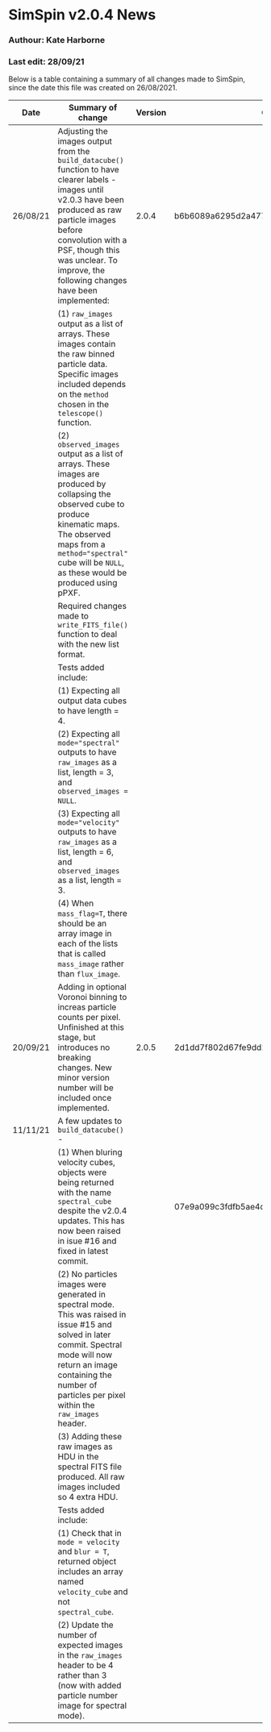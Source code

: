 # SimSpin v2.0.4 News
### Authour: Kate Harborne
### Last edit: 28/09/21

Below is a table containing a summary of all changes made to SimSpin, since the date this file was created on 26/08/2021. 

| Date     	| Summary of change                                                                                                                                                                                                                                                          	| Version 	| Commit                                   	|
|----------	|----------------------------------------------------------------------------------------------------------------------------------------------------------------------------------------------------------------------------------------------------------------------------	|---------	|------------------------------------------	|
| 26/08/21 	| Adjusting the images output from the `build_datacube()` function to have clearer labels -  images until v2.0.3 have been produced as raw particle images before convolution with a PSF,  though this was unclear. To improve, the following changes have been implemented: 	| 2.0.4   	| b6b6089a6295d2a47794be100e04494261e79476 	|
|          	| (1) `raw_images` output as a list of arrays. These images contain the raw binned particle data.  Specific images included depends on the `method` chosen in the `telescope()` function.                                                                                    	|         	|                                          	|
|          	| (2) `observed_images` output as a list of arrays. These images are produced by collapsing the  observed cube to produce kinematic maps. The observed maps from a `method="spectral"` cube  will be `NULL`, as these would be produced using pPXF.                          	|         	|                                          	|
|          	| Required changes made to `write_FITS_file()` function to deal with the new list format.                                                                                                                                                                                    	|         	|                                          	|
|          	| Tests added include:                                                                                                                                                                                                                                                       	|         	|                                          	|
|          	| (1) Expecting all output data cubes to have length = 4.                                                                                                                                                                                                                    	|         	|                                          	|
|          	| (2) Expecting all `mode="spectral"` outputs to have `raw_images` as a list, length = 3, and `observed_images = NULL`.                                                                                                                                                      	|         	|                                          	|
|          	| (3) Expecting all `mode="velocity"` outputs to have `raw_images` as a list, length = 6, and `observed_images` as a list, length = 3.                                                                                                                                       	|         	|                                          	|
|          	| (4) When `mass_flag=T`, there should be an array image in each of the lists that is called `mass_image` rather than `flux_image`.                                                                                                                                          	|         	|                                          	|
| 20/09/21 	| Adding in optional Voronoi binning to increas particle counts per pixel. Unfinished at this stage, but introduces no breaking changes. New minor version number will be included once implemented.                                                                         	| 2.0.5   	| 2d1dd7f802d67fe9dd286888923f3ac1f9ea5889 	|
| 11/11/21 	| A few updates to `build_datacube()` -                                                                                                                                                                                                                                      	|         	|                                          	|
|          	| (1) When bluring velocity cubes, objects were being returned with the name `spectral_cube` despite the v2.0.4 updates. This has now been raised in isue #16 and fixed in latest commit.                                                                                    	|         	| 07e9a099c3fdfb5ae4ddbf587a0bf8b191b86f12 	|
|          	| (2) No particles images were generated in spectral mode. This was raised in issue #15 and solved in later commit. Spectral mode will now return an image containing the number of particles per pixel within the `raw_images` header.                                      	|         	|                                          	|
|          	| (3) Adding these raw images as HDU in the spectral FITS file produced. All raw images included so 4 extra HDU.                                                                                                                                                             	|         	|                                          	|
|          	| Tests added include:                                                                                                                                                                                                                                                       	|         	|                                          	|
|          	| (1) Check that in `mode = velocity` and `blur = T`, returned object includes an array named `velocity_cube` and not `spectral_cube`.                                                                                                                                       	|         	|                                          	|
|          	| (2) Update the number of expected images in the `raw_images` header to be 4 rather than 3 (now with added particle number image for spectral mode).                                                                                                                        	|         	|                                          	|
